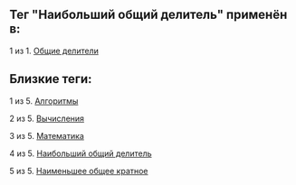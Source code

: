 ## Тег "Наибольший общий делитель" применён в:

1 из 1. [Общие делители](../Математика/Общие%20делители.md)

## Близкие теги:

1 из 5. [Алгоритмы](./Алгоритмы.md)

2 из 5. [Вычисления](./Вычисления.md)

3 из 5. [Математика](./Математика.md)

4 из 5. [Наибольший общий делитель](./Наибольший%20общий%20делитель.md)

5 из 5. [Наименьшее общее кратное](./Наименьшее%20общее%20кратное.md)

